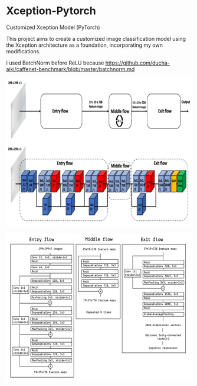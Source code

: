 # Xception-Pytorch
 
Customized Xception Model (PyTorch)

This project aims to create a customized image classification model using the Xception architecture as a foundation, incorporating my own modifications.

I used BatchNorm before ReLU because https://github.com/ducha-aiki/caffenet-benchmark/blob/master/batchnorm.md

<div align= center><img src="assets/model.PNG" width=600 height=400/></div>
<br>
<div align= center><img src="assets/architecture.PNG" width=600 height=400/></div>
<br>
